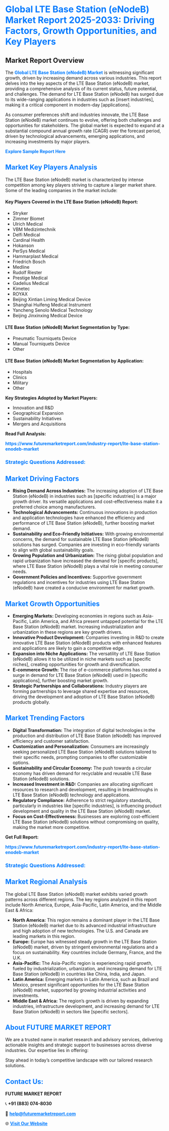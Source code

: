 <h1 style="color: #007BFF;">Global LTE Base Station (eNodeB) Market Report 2025-2033: Driving Factors, Growth Opportunities, and Key Players</h1>

<section id="overview">
<h2>Market Report Overview</h2>
<p>The <a href="https://www.futuremarketreport.com/industry-report/lte-base-station-enodeb-market" style="color: #007BFF; text-decoration: none;"><strong>Global LTE Base Station (eNodeB) Market</strong></a> is witnessing significant growth, driven by increasing demand across various industries. This report delves into the key aspects of the LTE Base Station (eNodeB) market, providing a comprehensive analysis of its current status, future potential, and challenges. The demand for LTE Base Station (eNodeB) has surged due to its wide-ranging applications in industries such as [insert industries], making it a critical component in modern-day [applications].</p>
<p>As consumer preferences shift and industries innovate, the LTE Base Station (eNodeB) market continues to evolve, offering both challenges and opportunities for stakeholders. The global market is expected to expand at a substantial compound annual growth rate (CAGR) over the forecast period, driven by technological advancements, emerging applications, and increasing investments by major players.</p>
</section>

<section id="overview">
<p><a href="https://www.futuremarketreport.com/request-sample/reportId=32653" style="color: #007BFF; text-decoration: none;"><strong>Explore Sample Report Here</strong></a></p>
</section>

<section id="key-players">
<h2 style="color: #007BFF;">Market Key Players Analysis</h2>
<p>The LTE Base Station (eNodeB) market is characterized by intense competition among key players striving to capture a larger market share. Some of the leading companies in the market include:</p>
<h4>Key Players Covered in the LTE Base Station (eNodeB) Report:</h4>
<ul><li>Stryker</li><li>Zimmer Biomet</li><li>Ulrich Medical</li><li>VBM Medizintechnik</li><li>Delfi Medical</li><li>Cardinal Health</li><li>Hokanson</li><li>PerSys Medical</li><li>Hammarplast Medical</li><li>Friedrich Bosch</li><li>Medline</li><li>Rudolf Riester</li><li>Prestige Medical</li><li>Gadelius Medical</li><li>Kimetec</li><li>ROYAX</li><li>Beijing Xintian Liming Medical Device</li><li>Shanghai Huifeng Medical Instrument</li><li>Yancheng Senolo Medical Technology</li><li>Beijing Jinxinxing Medical Device</li></ul>
<h4>LTE Base Station (eNodeB) Market Segmentation by Type:</h4>
<ul><li>Pneumatic Tourniquets Device</li><li>Manual Tourniquets Device</li><li>Other</li></ul>

<h4>LTE Base Station (eNodeB) Market Segmentation by Application:</h4>
<ul><li>Hospitals</li><li>Clinics</li><li>Military</li><li>Other</li></ul>
<p><strong>Key Strategies Adopted by Market Players:</strong></p>
<ul>
<li>Innovation and R&D</li>
<li>Geographical Expansion</li>
<li>Sustainability Initiatives</li>
<li>Mergers and Acquisitions</li>
</ul>
</section>

<section>
<p><strong>Read Full Analysis: </strong></p><a href="https://www.futuremarketreport.com/industry-report/lte-base-station-enodeb-market" style="color: #007BFF; text-decoration: none;"><strong>https://www.futuremarketreport.com/industry-report/lte-base-station-enodeb-market</strong></a>
<h3 style="color: #007BFF;">Strategic Questions Addressed:</h3>
</section>

<section id="driving-factors">
<h2 style="color: #007BFF;">Market Driving Factors</h2>
<ul>
<li><strong>Rising Demand Across Industries:</strong> The increasing adoption of LTE Base Station (eNodeB) in industries such as [specific industries] is a major growth driver. Its versatile applications and cost-effectiveness make it a preferred choice among manufacturers.</li>
<li><strong>Technological Advancements:</strong> Continuous innovations in production and application technologies have enhanced the efficiency and performance of LTE Base Station (eNodeB), further boosting market demand.</li>
<li><strong>Sustainability and Eco-Friendly Initiatives:</strong> With growing environmental concerns, the demand for sustainable LTE Base Station (eNodeB) solutions has surged. Companies are investing in eco-friendly variants to align with global sustainability goals.</li>
<li><strong>Growing Population and Urbanization:</strong> The rising global population and rapid urbanization have increased the demand for [specific products], where LTE Base Station (eNodeB) plays a vital role in meeting consumer needs.</li>
<li><strong>Government Policies and Incentives:</strong> Supportive government regulations and incentives for industries using LTE Base Station (eNodeB) have created a conducive environment for market growth.</li>
</ul>
</section>

<section id="growth-opportunities">
<h2 style="color: #007BFF;">Market Growth Opportunities</h2>
<ul>
<li><strong>Emerging Markets:</strong> Developing economies in regions such as Asia-Pacific, Latin America, and Africa present untapped potential for the LTE Base Station (eNodeB) market. Increasing industrialization and urbanization in these regions are key growth drivers.</li>
<li><strong>Innovative Product Development:</strong> Companies investing in R&D to create innovative LTE Base Station (eNodeB) products with enhanced features and applications are likely to gain a competitive edge.</li>
<li><strong>Expansion into Niche Applications:</strong> The versatility of LTE Base Station (eNodeB) allows it to be utilized in niche markets such as [specific niches], creating opportunities for growth and diversification.</li>
<li><strong>E-commerce Growth:</strong> The rise of e-commerce platforms has created a surge in demand for LTE Base Station (eNodeB) used in [specific applications], further boosting market growth.</li>
<li><strong>Strategic Partnerships and Collaborations:</strong> Industry players are forming partnerships to leverage shared expertise and resources, driving the development and adoption of LTE Base Station (eNodeB) products globally.</li>
</ul>
</section>

<section id="trending-factors">
<h2 style="color: #007BFF;">Market Trending Factors</h2>
<ul>
<li><strong>Digital Transformation:</strong> The integration of digital technologies in the production and distribution of LTE Base Station (eNodeB) has improved efficiency and customer satisfaction.</li>
<li><strong>Customization and Personalization:</strong> Consumers are increasingly seeking personalized LTE Base Station (eNodeB) solutions tailored to their specific needs, prompting companies to offer customizable options.</li>
<li><strong>Sustainability and Circular Economy:</strong> The push towards a circular economy has driven demand for recyclable and reusable LTE Base Station (eNodeB) solutions.</li>
<li><strong>Increased Investment in R&D:</strong> Companies are allocating significant resources to research and development, resulting in breakthroughs in LTE Base Station (eNodeB) technology and applications.</li>
<li><strong>Regulatory Compliance:</strong> Adherence to strict regulatory standards, particularly in industries like [specific industries], is influencing product development and quality in the LTE Base Station (eNodeB) market.</li>
<li><strong>Focus on Cost-Effectiveness:</strong> Businesses are exploring cost-efficient LTE Base Station (eNodeB) solutions without compromising on quality, making the market more competitive.</li>
</ul>
</section>

<section>
<p><strong>Get Full Report: </strong></p><a href="https://www.futuremarketreport.com/industry-report/lte-base-station-enodeb-market" style="color: #007BFF; text-decoration: none;"><strong>https://www.futuremarketreport.com/industry-report/lte-base-station-enodeb-market</strong></a>
<h3 style="color: #007BFF;">Strategic Questions Addressed:</h3>
</section>


<section id="regional-analysis">
<h2 style="color: #007BFF;">Market Regional Analysis</h2>
<p>The global LTE Base Station (eNodeB) market exhibits varied growth patterns across different regions. The key regions analyzed in this report include North America, Europe, Asia-Pacific, Latin America, and the Middle East & Africa:</p>
<ul>
<li><strong>North America:</strong> This region remains a dominant player in the LTE Base Station (eNodeB) market due to its advanced industrial infrastructure and high adoption of new technologies. The U.S. and Canada are leading markets in this region.</li>
<li><strong>Europe:</strong> Europe has witnessed steady growth in the LTE Base Station (eNodeB) market, driven by stringent environmental regulations and a focus on sustainability. Key countries include Germany, France, and the U.K.</li>
<li><strong>Asia-Pacific:</strong> The Asia-Pacific region is experiencing rapid growth, fueled by industrialization, urbanization, and increasing demand for LTE Base Station (eNodeB) in countries like China, India, and Japan.</li>
<li><strong>Latin America:</strong> Emerging markets in Latin America, such as Brazil and Mexico, present significant opportunities for the LTE Base Station (eNodeB) market, supported by growing industrial activities and investments.</li>
<li><strong>Middle East & Africa:</strong> The region’s growth is driven by expanding industries, infrastructure development, and increasing demand for LTE Base Station (eNodeB) in sectors like [specific sectors].</li>
</ul>
</section>

<footer>
<h2 style="color: #007BFF;">About FUTURE MARKET REPORT</h2>
<p>We are a trusted name in market research and advisory services, delivering actionable insights and strategic support to businesses across diverse industries. Our expertise lies in offering:</p>

<p>Stay ahead in today’s competitive landscape with our tailored research solutions.</p>

<h2 style="color: #007BFF;">Contact Us:</h2>
<p><strong>FUTURE MARKET REPORT</strong></p>
<p>📞 <strong>+91 (883) 074-8030</strong></p>
<p>📧 <strong><a href="mailto:help@futuremarketreport.com" style="color: #007BFF;">help@futuremarketreport.com</a></strong></p>
<p>🌐 <strong><a href="https://www.futuremarketreport.com/" style="color: #007BFF;">Visit Our Website</a></strong></p>
</footer>